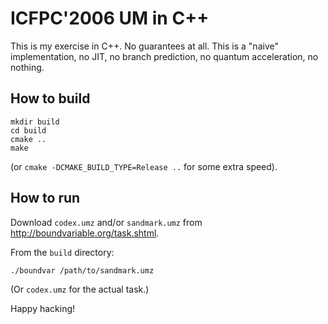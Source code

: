 # ICFPC'2006 UM in C++

This is my exercise in C++. No guarantees at all. This is a "naive" implementation,
no JIT, no branch prediction, no quantum acceleration, no nothing.

## How to build

```shell script
mkdir build
cd build
cmake ..
make
```

(or `cmake -DCMAKE_BUILD_TYPE=Release ..` for some extra speed).

## How to run

Download `codex.umz` and/or `sandmark.umz` from http://boundvariable.org/task.shtml.

From the `build` directory:

```shell script
./boundvar /path/to/sandmark.umz
```

(Or `codex.umz` for the actual task.)

Happy hacking!




